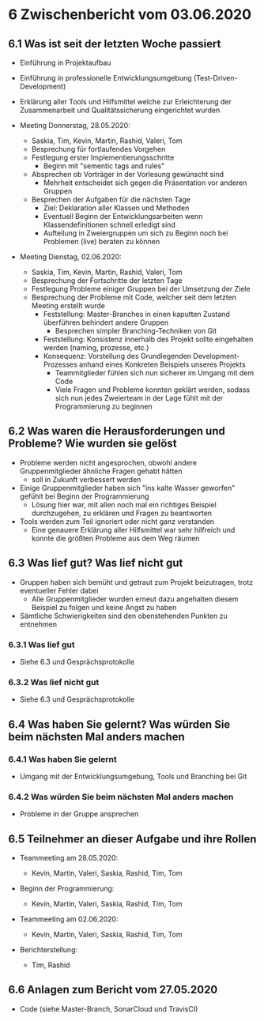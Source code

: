# 6 Zwischenbericht vom 03.06.2020

## 6.1  Was ist seit der letzten Woche passiert

+ Einführung in Projektaufbau
+ Einführung in professionelle Entwicklungsumgebung (Test-Driven-Development)
+ Erklärung aller Tools und Hilfsmittel welche zur Erleichterung der Zusammenarbeit und Qualitätssicherung eingerichtet wurden
+ Meeting Donnerstag, 28.05.2020:
  + Saskia, Tim, Kevin, Martin, Rashid, Valeri, Tom
  + Besprechung für fortlaufendes Vorgehen
  + Festlegung erster Implementierungsschritte
    + Beginn mit "sementic tags and rules"
  + Absprechen ob Vorträger in der Vorlesung gewünscht sind
    + Mehrheit entscheidet sich gegen die Präsentation vor anderen Gruppen
  + Besprechen der Aufgaben für die nächsten Tage
    + Ziel: Deklaration aller Klassen und Methoden
    + Eventuell Beginn der Entwicklungsarbeiten wenn Klassendefinitionen schnell erledigt sind
    + Aufteilung in Zweiergruppen um sich zu Beginn noch bei Problemen (live) beraten zu können

+ Meeting Dienstag, 02.06.2020:
  + Saskia, Tim, Kevin, Martin, Rashid, Valeri, Tom
  + Besprechung der Fortschritte der letzten Tage
  + Festlegung Probleme einiger Gruppen bei der Umsetzung der Ziele
  + Besprechung der Probleme mit Code, welcher seit dem letzten Meeting erstellt wurde
    + Feststellung: Master-Branches in einen kaputten Zustand überführen behindert andere Gruppen
      + Besprechen simpler Branching-Techniken von Git
    + Feststellung: Konsistenz innerhalb des Projekt sollte eingehalten werden (naming, prozesse, etc.)
    + Konsequenz: Vorstellung des Grundlegenden Development-Prozesses anhand eines Konkreten Beispiels unseres Projekts
      + Teammitglieder fühlen sich nun sicherer im Umgang mit dem Code
      + Viele Fragen und Probleme konnten geklärt werden, sodass sich nun jedes Zweierteam in der Lage fühlt mit der Programmierung zu beginnen

## 6.2 Was waren die Herausforderungen und Probleme? Wie wurden sie gelöst

+ Probleme werden nicht angesprochen, obwohl andere Gruppenmitglieder ähnliche Fragen gehabt hätten
  + soll in Zukunft verbessert werden
+ Einige Gruppenmitglieder haben sich "ins kalte Wasser geworfen" gefühlt bei Beginn der Programmierung
  + Lösung hier war, mit allen noch mal ein richtiges Beispiel durchzugehen, zu erklären und Fragen zu beantworten
+ Tools werden zum Teil ignoriert oder nicht ganz verstanden
  + Eine genauere Erklärung aller Hilfsmittel war sehr hilfreich und konnte die größten Probleme aus dem Weg räumen

## 6.3 Was lief gut? Was lief nicht gut

+ Gruppen haben sich bemüht und getraut zum Projekt beizutragen, trotz eventueller Fehler dabei
  + Alle Gruppenmitglieder wurden erneut dazu angehalten diesem Beispiel zu folgen und keine Angst zu haben
+ Sämtliche Schwierigkeiten sind den obenstehenden Punkten zu entnehmen

### 6.3.1 Was lief gut

+ Siehe 6.3 und Gesprächsprotokolle

### 6.3.2 Was lief nicht gut

+ Siehe 6.3 und Gesprächsprotokolle

## 6.4 Was haben Sie gelernt? Was würden Sie beim nächsten Mal anders machen

### 6.4.1 Was haben Sie gelernt

+ Umgang mit der Entwicklungsumgebung, Tools und Branching bei Git

### 6.4.2 Was würden Sie beim nächsten Mal anders machen

+ Probleme in der Gruppe ansprechen

## 6.5 Teilnehmer an dieser Aufgabe und ihre Rollen

+ Teammeeting am 28.05.2020:
  + Kevin, Martin, Valeri, Saskia, Rashid, Tim, Tom

+ Beginn der Programmierung:
  + Kevin, Martin, Valeri, Saskia, Rashid, Tim, Tom

+ Teammeeting am 02.06.2020:
  + Kevin, Martin, Valeri, Saskia, Rashid, Tim, Tom

+ Berichterstellung:
  + Tim, Rashid

## 6.6 Anlagen zum Bericht vom 27.05.2020

+ Code (siehe Master-Branch, SonarCloud und TravisCI)

